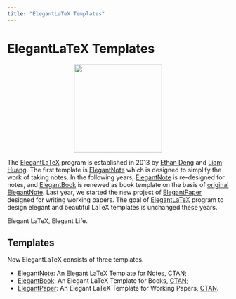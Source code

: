 ```yaml
---
title: "ElegantLaTeX Templates"
---
```


# ElegantLaTeX Templates

<center><img src="/image/logo.png" width="200"></center>

The [ElegantLaTeX](https://github.com/ElegantLaTeX) program is established in 2013 by [Ethan Deng](https://ddswhu.me/) and [Liam Huang](https://liam.page/). The first template is [ElegantNote](https://github.com/ElegantLaTeX/ElegantNote) which is designed to simplify the work of taking notes. In the following years, [ElegantNote](https://github.com/ElegantLaTeX/ElegantNote) is re-designed for notes, and [ElegantBook](https://github.com/ElegantLaTeX/ElegantBook) is renewed as book template on the basis of [original ElegantNote](https://github.com/ElegantLaTeX/ElegantNote/releases/tag/v1.00). Last year, we started the new project of [ElegantPaper](https://github.com/ElegantLaTeX/ElegantPaper) designed for writing working papers. The goal of [ElegantLaTeX](https://github.com/ElegantLaTeX) program to design elegant and beautiful LaTeX templates is unchanged these years.

Elegant LaTeX, Elegant Life.

## Templates

Now ElegantLaTeX consists of three templates.

+ [ElegantNote](https://github.com/ElegantLaTeX/ElegantNote): An Elegant LaTeX Template for Notes, [CTAN](https://ctan.org/pkg/elegantnote);
+ [ElegantBook](https://github.com/ElegantLaTeX/ElegantBook): An Elegant LaTeX Template for Books, [CTAN](https://ctan.org/pkg/elegantbook);
+ [ElegantPaper](https://github.com/ElegantLaTeX/ElegantPaper): An Elegant LaTeX Template for Working Papers, [CTAN](https://ctan.org/pkg/elegantpaper).


